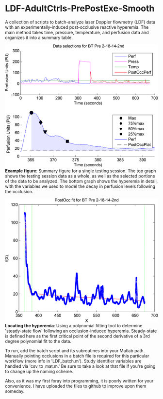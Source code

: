 # LDF-AdultCtrls-PrePostExe-Smooth

A collection of scripts to batch-analyze laser Doppler flowmetry (LDF) data with an experimentally-induced post-occlusive reactive hyperemia. The main method takes time, pressure, temperature, and perfusion data and organizes it into a summary table. 

![](https://github.com/btran29/LDF-AdultCtrls-PrePostExe-Smooth/blob/master/example/fig1.png)
**Example figure**: Summary figure for a single testing session. The top graph shows the testing session data as a whole, as well as the selected portions of the data to be analyzed. The bottom graph shows the hyperemia in detail, with the variables we used to model the decay in perfusion levels following the occlusion.

![](https://github.com/btran29/LDF-AdultCtrls-PrePostExe-Smooth/blob/master/example/fig2.png)
**Locating the hyperemia**: Using a polynomial fitting tool to determine 'steady-state flow' following an occlusion-induced hyperemia. Steady-state is defined here as the first critical point of the second derivative of a 3rd degree polynomial fit to the data.

To run, add the batch script and its subroutines into your Matlab path. Manually pointing occlusions in a batch file is required for this particular workflow (more info in 'LDF_batch.m'). Study identifier variables are handled via 'csv_to_mat.m.' Be sure to take a look at that file if you're going to change up the naming scheme.

Also, as it was my first foray into programming, it is poorly written for your convenience. I have uploaded the files to github to improve upon them someday.
